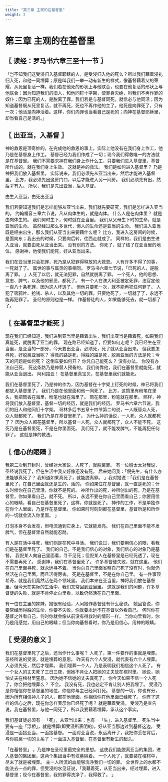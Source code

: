 ```yaml
---
title: "第三章 主观的在基督里"
weight: 3
---
```


# 第三章 主观的在基督里


## 〖 读经：罗马书六章三至十一节 〗

「岂不知我们这受浸归入基督耶稣的人，是受浸归入他的死么？所以我们藉着浸礼归入死，和他一同埋葬；原是叫我们一举一动有新生的样式，像基督藉着父的荣耀，从死里复活一样。我们若在他死的形状上与他联合，也要在他复活的形状上与他联合；因为知道我们的旧人，和他同钉十字架，使罪身灭绝，叫我们不再作罪的奴仆；因为已死的人，是脱离了罪。我们若是与基督同死，就信必与他同活；因为知道基督既从死里复活，就不再死，死也不再作他的主了。他死是向罪死了，只有一次；他活是向神活着。这样，你们向罪也当看自己是死的；向神在基督耶稣里，却当看自己是活的。」

## 〖 出亚当，入基督 〗

神的救恩是顶奇妙的，在完成他的救恩的事上，实际上他没有在我们身上作工，他乃是在基督身上作工。
基督已经为我们作成了一切；现今我们得救唯一的方法就是在基督里。
我们不需要求神在我们身上作什么工，只要我们进入基督里，基督所作成的，就在我们身上生效。
这就是神的救法。
我们是如何进入基督里？
乃是神把我们放入基督里。
实际说来，我们必须先从亚当出来，然后才能进入基督里。
比方，我必须先出这房门口，以后才能进入另一间房。
我们必须先有出，然后才有入。
所以，我们是先出亚当，后入基督。

由生入亚当，由死出亚当

我们若要知道我们是怎样能够从亚当出来，我们就先要研究，我们是怎样进入亚当的。
约翰福音三章六节说，凡从肉体生的，就是肉体。
什么人是在肉体里？
就是由肉体生的。
我们何时生下，何时就在亚当里。
我们从父母生下时的生命，就是亚当的生命。
虽然经过那么多世代，但人的生命还是亚当的生命。
我们进入亚当既是经由出生，那么我们从亚当出来要藉什么呢？
比方，我进入这房间的时候，是面向东；我出去的时候，只要向后转，往西走就成了。
同样的，我们是由生进入亚当，就要由死从亚当出来。
没有别的方法。
你死了，就了结了在亚当里的地位。
感谢神，他使我们能死，好从亚当出来。

我们在亚当里只会犯罪，死乃是从犯罪得释放的大救恩。
人有许多不得了的事，一死就了了。
属世的事与属灵的事相同。
罗马书六章七节说，「已死的人，是脱离了罪。
」人死了以后，就无法犯罪，自然就脱离了罪。
一个死人，他的思想、意志、脾气，以及他的邪恶，都死了。
有一个人在澳大利亚被定死罪，法官定他一百八十条死罪，因为这人坏透了。
但他只要死一次，就不能再犯任何罪了。
人犯了吸鸦片、抢钱、杀人，以及其他一切的罪，只要他死了，一切就了了，永远不能再犯罪了。
圣经的原则也是一样。
作基督徒的人，如果能够死去，就一切都了了。

## 〖 在基督里才能死 〗

现在我们已经知道，我们进到亚当里是藉着出生，我们出亚当是藉着死，如果我们真能死，就脱离了亚当的罪。
现在路已经知道了，但要如何走呢？
我已经生在亚当里，是亚当的一部分，今天要出亚当，必须死，死了就从亚当出来。
但我要怎样死，好脱离亚当呢？
得救的路是死，得胜的路是死，脱离亚当的方法是死；今天的问题是如何死？
这倒车要如何开？
你凭自己能死么？
没有办法。
你没有办法自己死。
死这条路乃是神替人预备的。
我们倚靠他，我们在基督里就能死，就能从亚当退出。
阿利路亚！
在基督里真宝贝，在基督里我们就能死。

我们在基督里死了，乃是神的作为，因为基督在十字架上钉死的时候，神已将我们都放入基督里了。
我们乃是在他里面和他一同死了。
比方，这筒里有粉笔在里头，我把筒丢在海里，粉笔也就在海里了。
筒在那里，粉笔就在那里。
照样，神将我们放入基督里，基督一切的经历，就是我们的经历。
罗马书六章六节说，我们的旧人和他同钉十字架。
哥林多后书五章十四节第二句说，一人既替众人死，众人就都死了。
我们乃是在基督里死了。
为什么神的话说，一人死，众人就都死了？
因为众人都茌基督里，所以基督一人死，众人就都死了，众人不能不死。
这死乃是在基督里死，不是在你里面死。
我们死了，就不能发脾气，不能再犯任何罪了。
这就是神的救法。

## 〖 信心的眼睛 〗

我第二次到开封时，曾经对大家说，人死了，就脱离罪。
有一位殷太太对我说，圣经说我死了，但在生活中我又好像还没有死。
后来她问我：「倪先生，有什么办法能够真死了？
我知道如果真死了，就能脱离罪。
」我对她说：「我们是在基督里死了，在自己里面就还是生的，活的。
你如果住在基督里，就一直是死的；什么时候你在自己里活，你就不是死的。
神所作出的死，神所创出的死，乃是在基督里，你如果看自己，就不死。
所以，永远不要在你自己里面看自己；你要用信心的眼睛，看自己在基督里死了，这样，你就是死了。
神作的工作，不是单独作在你个人里面，乃是作在基督里。
你如果时时刻刻都在基督里，基督所是和所作的一切就会流入你里面。
」

灯泡本身不会发亮，但电流通到它身上，它就能发亮。
我们在自己里面不能不发脾气，但在基督里自然就能忍耐。

有人是在活中寻死，我们则是在死中寻活。
我们说过，我们要用信心的眼，看我们是在基督里死了。
我们的自己，不是我们信心的对象，我们信心的对象乃是基督。
我倪某人向自己里面看，寻不见死；但倪某人在基督里是已经死透了，现在不需要再死了。
感谢神，我们在基督里死了。
许多基督徒失败，就在这里。
他们在自己里面寻死，就永远寻不着。
当你向自己里面省察自己死了没有时，你就仍然活在自己里面，而且活得厉害。
死是在基督里，不是在你自己里。
有一件事顶希奇，就是我们竟然活在两个领域里。
我们本来在亚当里，神将我们放在基督里，但今天在实际的生活中，我们又常回到亚当里。
这就是我们的问题，许多基督徒的失败，就是不肯停止向里看，以致仍然活在自己里面。

有一位在主里的姊妹，她很有经验，人问她作基督徒有什么秘诀。
她回答说，你要常经历得胜的生命，你要不失败，你就要永远不在基督以外看自己。
何时你在基督之外看自己，何时你就会像从前没有得救时的情形一样。
当你向里看时，你乃是用感觉，用自己的眼睛；但当你向基督看时，你乃是用信心，用神的眼睛。

## 〖 受浸的意义 〗

我们在基督里死了之后，还当作什么事呢？
人死了，第一件要作的事就是埋葬。
圣经所说的受浸，就是埋葬的意思。
昨天有六个人受浸，就代表有六个人埋葬。
人必须先死，然后才埋葬。
我们埋葬一个人，乃是表明我们相信这个人死了。
有一个女人的丈夫死了三日三夜，但她不肯让人把她的丈夫放在棺材里。
她说，她怕丈夫在棺材里窒息。
因为她不信她的丈夫真死了。
你今天如果不信一个人死了，你会把他埋葬么？
不会。
我没有死，我也必定不肯让别人把我埋了。
受浸乃是你相信你在基督里的地位，你信你与主已经同钉死。
基督的一切，你也有分，因为所有相信神儿子的人，都在他里面，你相信你在他里面已经死了。
你有了这样的信心之后，现在你怎样表示你已经死了呢？
就是藉着受浸。
受浸乃是宣告说，我在基督里，与他一同死了，所以我要藉着埋葬，承认这个事实。

我们基督徒必须有一「死」，从亚当出来；也有一「生」，进入基督里。
死生当中要有一座「浮桥」，就是埋葬(即受浸所表明的)，好从亚当那边过到基督这边。
受浸是一面接亚当，一面接基督。
一面对亚当说，永远离开了，我把你丢在背后，与你脱离一切的关系了；一面进入基督里，在基督里有新生的起头。

「在基督里」
，乃是神在圣经里最完全的思想。
这使我们能脱离亚当的集团，进入基督的集团里，这两个集团当中有坟墓隔着。
一个人死了，就要装在棺材中，尽末了就是被埋葬。
主一人所流的血能够洗净我们一切的罪。
全世界上的水都不能洗去一点的罪，但受浸的水见证说，「我藉着死，从亚当出来，经过埋葬，进入基督里；现今在基督里，我的罪得洗净了，我得救了。
」
